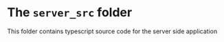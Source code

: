 The `server_src` folder
=======================

This folder contains typescript source code for the server side application